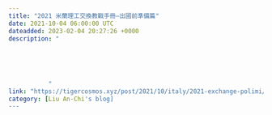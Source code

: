 ```yaml
---
title: "2021 米蘭理工交換教戰手冊—出國前準備篇"
date: 2021-10-04 06:00:00 UTC
dateadded: 2023-02-04 20:27:26 +0000
description: "
    
      
      
        
        
           "
link: "https://tigercosmos.xyz/post/2021/10/italy/2021-exchange-polimi/"
category: [Liu An-Chi's blog]
---
```

